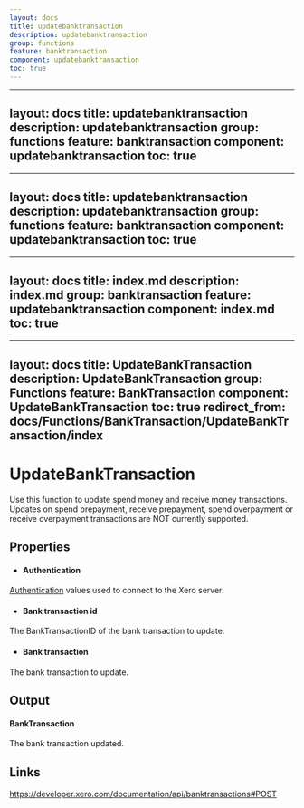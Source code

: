 ```yaml
---
layout: docs
title: updatebanktransaction
description: updatebanktransaction
group: functions
feature: banktransaction
component: updatebanktransaction
toc: true
---
```

---
layout: docs
title: updatebanktransaction
description: updatebanktransaction
group: functions
feature: banktransaction
component: updatebanktransaction
toc: true
---
---
layout: docs
title: updatebanktransaction
description: updatebanktransaction
group: functions
feature: banktransaction
component: updatebanktransaction
toc: true
---
---
layout: docs
title: index.md
description: index.md
group: banktransaction
feature: updatebanktransaction
component: index.md
toc: true
---
---
layout: docs
title: UpdateBankTransaction
description: UpdateBankTransaction
group: Functions
feature: BankTransaction
component: UpdateBankTransaction
toc: true
redirect_from: docs/Functions/BankTransaction/UpdateBankTransaction/index
---
UpdateBankTransaction
============

Use this function to update spend money and receive money transactions. Updates on spend prepayment, receive prepayment, spend overpayment or receive overpayment transactions are NOT currently supported.

Properties
----------

- #### Authentication
[Authentication](../../../Common/Authentication/Index.md) values used to connect to the Xero server.
- #### Bank transaction id
The BankTransactionID of the bank transaction to update.
- #### Bank transaction
The bank transaction to update.


Output
-----
#### BankTransaction
The bank transaction updated.

Links
-----

https://developer.xero.com/documentation/api/banktransactions#POST
